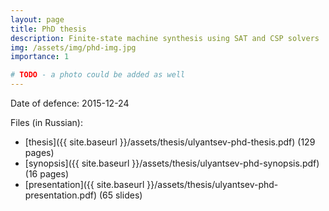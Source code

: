 ```yaml
---
layout: page
title: PhD thesis
description: Finite-state machine synthesis using SAT and CSP solvers
img: /assets/img/phd-img.jpg
importance: 1

# TODO - a photo could be added as well
---
```




Date of defence: 2015-12-24

Files (in Russian):
* [thesis]({{ site.baseurl }}/assets/thesis/ulyantsev-phd-thesis.pdf) (129 pages)
* [synopsis]({{ site.baseurl }}/assets/thesis/ulyantsev-phd-synopsis.pdf) (16 pages)
* [presentation]({{ site.baseurl }}/assets/thesis/ulyantsev-phd-presentation.pdf) (65 slides)
